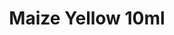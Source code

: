 ---
layout: product
title: "Maize Yellow 10ml"
price: "330" 
desc: "Acrylic Laquer 10mL"
img_path: "/assets/img/RC008.jpg"
brand: "AK "
available: true
special_offer: false
new: false
soon: false
cat: "020000"
subcat: "020200"
subsubcat: "020201"
sifra: "RC008"
---